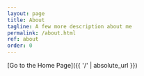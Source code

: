 ```yaml
---
layout: page
title: About
tagline: A few more description about me
permalink: /about.html
ref: about
order: 0
---
```




[Go to the Home Page]({{ '/' | absolute_url }})
